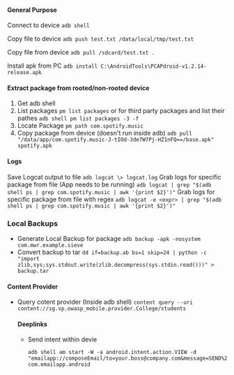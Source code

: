 #### General Purpose
Connect to device
`adb shell`

Copy file to device
`adb push test.txt /data/local/tmp/test.txt`

Copy file from device
`adb pull /sdcard/test.txt .`

Install apk from PC
`adb install C:\AndroidTools\PCAPdroid-v1.2.14-release.apk`


#### Extract package from rooted/non-rooted device
1. Get adb shell
2. List packages
`pm list packages`
or for third party packages and list their pathes
`adb shell pm list packages -3 -f`
3. Locate Package
`pm path com.spotify.music`
4. Copy package from device (doesn't run inside adb)
`adb pull "/data/app/com.spotify.music-J-tIOd-3de7W7Pj-HZ1nFQ==/base.apk" spotify.apk`

#### Logs

Save Logcat output to file
`adb logcat \> logcat.log`
Grab logs for specific package from file (App needs to be running)
`adb logcat | grep "$(adb shell ps | grep com.spotify.music | awk '{print $2}')"`
Grab logs for specific package from file with regex
`adb logcat -e <expr> | grep "$(adb shell ps | grep com.spotify.music | awk '{print $2}')"`

### Local Backups
- Generate Local Backup for package
	`adb backup -apk -nosystem com.mwr.example.sieve`
- Convert backup to tar
	`dd if=backup.ab bs=1 skip=24 | python -c "import zlib,sys;sys.stdout.write(zlib.decompress(sys.stdin.read()))" > backup.tar`
	
	
#### Content Provider
- Query cotent provider (Inside adb shell)
	`content query --uri content://sg.vp.owasp_mobile.provider.College/students`
	
	#### Deeplinks
	- Send intent within devie
		```
		adb shell am start -W -a android.intent.action.VIEW -d "emailapp://composeEmail/to=your.boss@company.com&message=SEND%20MONEY%20TO%20HERE!&sendImmediately=true" com.emailapp.android
		```